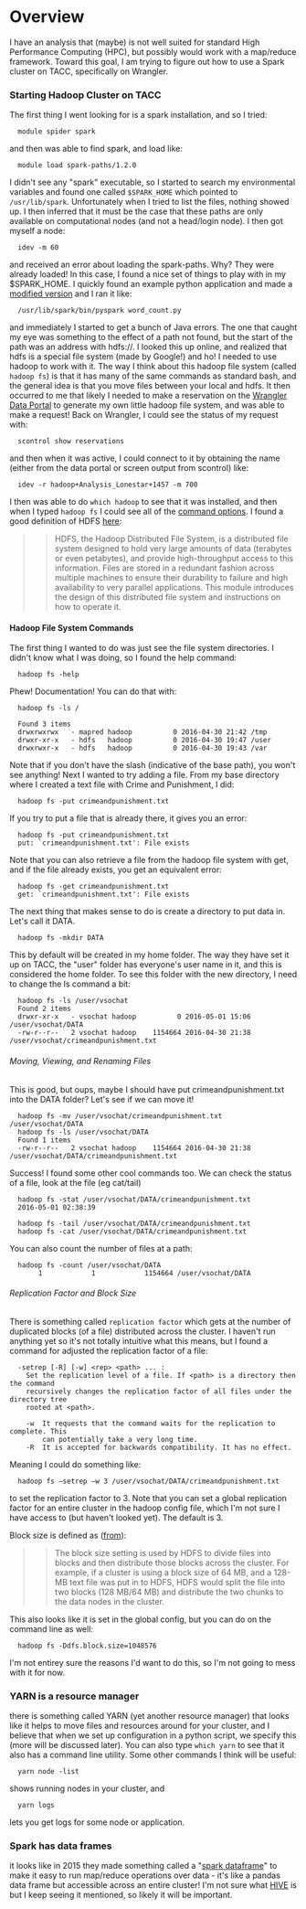 # Overview

I have an analysis that (maybe) is not well suited for standard High Performance Computing (HPC), but possibly would work with a map/reduce framework. Toward this goal, I am trying to figure out how to use a Spark cluster on TACC, specifically on Wrangler.


### Starting Hadoop Cluster on TACC
The first thing I went looking for is a spark installation, and so I tried:

      module spider spark

and then was able to find spark, and load like:

      module load spark-paths/1.2.0

I didn't see any "spark" executable, so I started to search my environmental variables and found one called `$SPARK_HOME` which pointed to `/usr/lib/spark`. Unfortunately when I tried to list the files, nothing showed up. I then inferred that it must be the case that these paths are only available on computational nodes (and not a head/login node). I then got myself a node:

      idev -m 60

and received an error about loading the spark-paths. Why? They were already loaded! In this case, I found a nice set of things to play with in my $SPARK_HOME. I quickly found an example python application and made a [modified version](../word_count.py) and I ran it like:

      /usr/lib/spark/bin/pyspark word_count.py

and immediately I started to get a bunch of Java errors. The one that caught my eye was something to the effect of a path not found, but the start of the path was an address with hdfs://. I looked this up online, and realized that hdfs is a special file system (made by Google!) and ho! I needed to use hadoop to work with it. The way I think about this hadoop file system (called `hadoop fs`) is that it has many of the same commands as standard bash, and the general idea is that you move files between your local and hdfs. It then occurred to me that likely I needed to make a reservation on the [Wrangler Data Portal](https://portal.wrangler.tacc.utexas.edu/) to generate my own little hadoop file system, and was able to make a request! Back on Wrangler, I could see the status of my request with:

      scontrol show reservations

and then when it was active, I could connect to it by obtaining the name (either from the data portal or screen output from scontrol) like:

      idev -r hadoop+Analysis_Lonestar+1457 -m 700

I then was able to do `which hadoop` to see that it was installed, and then when I typed `hadoop fs` I could see all of the [command options](http://hadoop.apache.org/docs/r2.5.2/hadoop-project-dist/hadoop-common/FileSystemShell.html). I found a good definition of HDFS [here](https://developer.yahoo.com/hadoop/tutorial/module2.html):

>> HDFS, the Hadoop Distributed File System, is a distributed file system designed to hold very large amounts of data (terabytes or even petabytes), and provide high-throughput access to this information. Files are stored in a redundant fashion across multiple machines to ensure their durability to failure and high availability to very parallel applications. This module introduces the design of this distributed file system and instructions on how to operate it.


#### Hadoop File System Commands

The first thing I wanted to do was just see the file system directories. I didn't know what I was doing, so I found the help command:

      hadoop fs -help

Phew! Documentation! You can do that with:

      hadoop fs -ls /

      Found 3 items
      drwxrwxrwx   - mapred hadoop          0 2016-04-30 21:42 /tmp
      drwxr-xr-x   - hdfs   hadoop          0 2016-04-30 19:47 /user
      drwxrwxr-x   - hdfs   hadoop          0 2016-04-30 19:43 /var

Note that if you don't have the slash (indicative of the base path), you won't see anything! Next I wanted to try adding a file. From my base directory where I created a text file with Crime and Punishment, I did:

      hadoop fs -put crimeandpunishment.txt

If you try to put a file that is already there, it gives you an error:

      hadoop fs -put crimeandpunishment.txt 
      put: `crimeandpunishment.txt': File exists

Note that you can also retrieve a file from the hadoop file system with get, and if the file already exists, you get an equivalent error:

      hadoop fs -get crimeandpunishment.txt 
      get: `crimeandpunishment.txt': File exists

The next thing that makes sense to do is create a directory to put data in. Let's call it DATA.

      hadoop fs -mkdir DATA

This by default will be created in my home folder. The way they have set it up on TACC, the "user" folder has everyone's user name in it, and this is considered the home folder. To see this folder with the new directory, I need to change the ls command a bit:

      hadoop fs -ls /user/vsochat
      Found 2 items
      drwxr-xr-x   - vsochat hadoop          0 2016-05-01 15:06 /user/vsochat/DATA
      -rw-r--r--   2 vsochat hadoop    1154664 2016-04-30 21:38 /user/vsochat/crimeandpunishment.txt

###### Moving, Viewing, and Renaming Files
This is good, but oups, maybe I should have put crimeandpunishment.txt into the DATA folder? Let's see if we can move it!

      hadoop fs -mv /user/vsochat/crimeandpunishment.txt /user/vsochat/DATA
      hadoop fs -ls /user/vsochat/DATA
      Found 1 items
      -rw-r--r--   2 vsochat hadoop    1154664 2016-04-30 21:38 /user/vsochat/DATA/crimeandpunishment.txt

Success! I found some other cool commands too. We can check the status of a file, look at the file (eg cat/tail)

      hadoop fs -stat /user/vsochat/DATA/crimeandpunishment.txt 
      2016-05-01 02:38:39

      hadoop fs -tail /user/vsochat/DATA/crimeandpunishment.txt
      hadoop fs -cat /user/vsochat/DATA/crimeandpunishment.txt

You can also count the number of files at a path:

      hadoop fs -count /user/vsochat/DATA
           1            1            1154664 /user/vsochat/DATA

###### Replication Factor and Block Size
There is something called `replication factor` which gets at the number of duplicated blocks (of a file) distributed across the cluster. I haven't run anything yet so it's not totally intuitive what this means, but I found a command for adjusted the replication factor of a file:

      -setrep [-R] [-w] <rep> <path> ... :
        Set the replication level of a file. If <path> is a directory then the command
        recursively changes the replication factor of all files under the directory tree
        rooted at <path>.
                                                                                 
        -w  It requests that the command waits for the replication to complete. This   
            can potentially take a very long time.                                     
        -R  It is accepted for backwards compatibility. It has no effect. 

Meaning I could do something like:

      hadoop fs –setrep –w 3 /user/vsochat/DATA/crimeandpunishment.txt

to set the replication factor to 3. Note that you can set a global replication factor for an entire cluster in the hadoop config file, which I'm not sure I have access to (but haven't looked yet). The default is 3.

Block size is defined as ([from](http://princetonits.com/blog/technology/how-to-configure-replication-factor-and-block-size-for-hdfs/)):

>> The block size setting is used by HDFS to divide files into blocks and then distribute those blocks across the cluster. For example, if a cluster is using a block size of 64 MB, and a 128-MB text file was put in to HDFS, HDFS would split the file into two blocks (128 MB/64 MB) and distribute the two chunks to the data nodes in the cluster.

This also looks like it is set in the global config, but you can do on the command line as well:

      hadoop fs -Ddfs.block.size=1048576

I'm not entirey sure the reasons I'd want to do this, so I'm not going to mess with it for now.

### YARN is a resource manager
there is something called YARN (yet another resource manager) that looks like it helps to move files and resources around for your cluster, and I believe that when we set up configuration in a python script, we specify this (more will be discussed later). You can also type `which yarn` to see that it also has a command line utility. Some other commands I think will be useful:


      yarn node -list 

shows running nodes in your cluster, and 

      yarn logs 

lets you get logs for some node or application.

### Spark has data frames
it looks like in 2015 they made something called a "[spark dataframe](https://databricks.com/blog/2015/02/17/introducing-dataframes-in-spark-for-large-scale-data-science.html)" to make it easy to run map/reduce operations over data - it's like a pandas data frame but accessible across an entire cluster! I'm not sure what [HIVE](https://cwiki.apache.org/confluence/display/Hive/Home) is but I keep seeing it mentioned, so likely it will be important.
